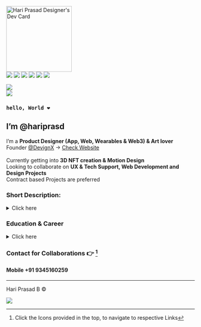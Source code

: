 <a href="https://app.daily.dev/hariprasd"><img src="https://api.daily.dev/devcards/6a1ec82559334ea9b4dff8bf64d2ad84.png?r=b8s" width="175" alt="Hari Prasad Designer's Dev Card"/></a>
<br>
[![](https://i.ibb.co/4SGzBnh/image-1.png)](https://www.facebook.com/hriprasd)
[![](https://i.ibb.co/bJgKQ6Q/image-2.png)](https://instagram.com/haripras.d)
[![](https://i.ibb.co/ByBZstv/image-3.png)](https://wa.me/c/919345160259)
[![](https://i.ibb.co/W5gb76p/image-4.png)](https://www.behance.net/hariprasd)
[![](https://i.ibb.co/D4zjv6H/image-5.png)](https://twitter.com/haripras_d)
[![](https://i.ibb.co/K002Xwc/image-7.png)](https://www.linkedin.com/in/hari-prasd/)
<br>

[![](https://i.ibb.co/CQsvwx8/Group-37.png)](https://drive.google.com/drive/folders/14ikSuvyYcKh3odfntSc-SAc77GHmYFGX?usp=sharing)<br>
[![](https://i.ibb.co/q15prKr/Group-38.png)](https://drive.google.com/file/d/12wljs3wGMBA10BSnOCEtHpR1ZvXcyWh6/view?usp=sharing)
### `hello, World ❤️`<br>
## I’m **@hariprasd** <br>
 I’m a **Product Designer (App, Web, Wearables & Web3) & Art lover** <br>
 Founder [@DevignX](https://github.com/devignx) -> [Check Website](https://devignx.herokuapp.com/)<br><br>
 Currently getting into **3D NFT creation & Motion Design** <br>
 Looking to collaborate on **UX & Tech Support, Web Development and Design Projects** <br>
 Contract based Projects are preferred 

### **Short Description:** <br>
<details><summary>Click here</summary>

- I have *4 years* of field experience and I have contributed to *15+ startups* in their growth<br>
- I always loved to *collaborate with the budding businesses & small scale startups*<br>
- I have *3 year* experience in *UIUX Design* and I have *audited the Google's Professional Course on UXD*<br>
- I am professional with *Figma, XD, Photoshop, Illustrator, Blender, InDesign, and a intermediatory level programming* <br><br>

</details>

### **Education & Career** <br>
<details><summary>Click here</summary>

```mermaid
graph TD;
    A(Milton Matriculation School -SSLC-2017)-->B(R K Shree Rangammal Kalvi Nilayam -HSC-2019);
    B(R K Shree Rangammal Kalvi Nilayam -HSC-2019)-->C(Ahalia School Of Engineering And Technology -B.Tech-2019-23);
    D(Image Editor & Designer -2019-20)-->E(Freelance Designer -2020-21);
    E(Freelance Designer -2020-21)-->F(UIUX Designer at Incus.inc-2021-Present);
```
</details>

### **Contact for Collaborations 👉** [^1] <br>
[^1]: Click the Icons provided in the top, to navigate to respective Links 
#### Mobile +91 9345160259

------
Hari Prasad B © <br>

[![](https://i.ibb.co/N6429RC/HP-digital-Sign-white-1.png#gh-dark-mode-only)](#) <br>

